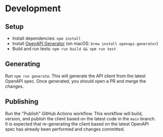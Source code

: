 # Development

## Setup

- Install dependencies: `npm install`
- Install [OpenAPI Generator](https://openapi-generator.tech/) (on macOS: `brew install openapi-generator`)
- Build and run tests: `npm run build && npm run test`

## Generating

Run `npm run generate`.  This will generate the API client from the latest OpenAPI spec.  Once generated, you should open a PR and merge the changes.

## Publishing

Run the "Publish" GitHub Actions workflow.  This workflow will build, version, and publish the client based on the latest code in the `main` branch.  It is expected that re-generating the client based on the latest OpenAPI spec has already been performed and changes committed.
